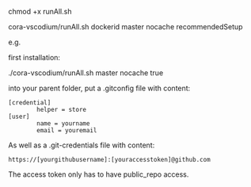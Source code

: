 chmod +x runAll.sh

cora-vscodium/runAll.sh dockerid master nocache recommendedSetup

e.g.

first installation:

./cora-vscodium/runAll.sh <your-docker-id> master nocache true


into your parent folder, put a .gitconfig file with content:

```
[credential]
        helper = store
[user]
        name = yourname
        email = youremail
```

As well as a .git-credentials file with content:
``` 
https://[yourgithubusername]:[youraccesstoken]@github.com
```
        
The access token only has to have public_repo access.
